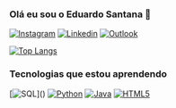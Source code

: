 ### Olá eu sou o Eduardo Santana 👋

[![Instagram](https://img.shields.io/badge/Instagram-E4405F?style=for-the-badge&logo=instagram&logoColor=white)](https://www.instagram.com/_dhuu/)
[![Linkedin](https://img.shields.io/badge/LinkedIn-0077B5?style=for-the-badge&logo=linkedin&logoColor=white)](https://www.linkedin.com/in/eduardo-santana-de-lima-gouveia-612945192/)
[![Outlook](https://img.shields.io/badge/Microsoft_Outlook-0078D4?style=for-the-badge&logo=microsoft-outlook&logoColor=white)]()

[![Top Langs](https://github-readme-stats.vercel.app/api/top-langs/?username=He4tzera&theme=tokyonight&layout=compact)](https://github.com/He4tzera/github-readme-stats)

### Tecnologias que estou aprendendo 
[![SQL]([https://img.shields.io/badge/Microsoft_SQL_Server-CC2927?style=for-the-badge&logo=microsoft-sql-server&logoColor=white](https://cdn.discordapp.com/attachments/845767114799448144/1085007563994714112/Sem_Titulo-2.png))]()
[![Python](https://img.shields.io/badge/Python-14354C?style=for-the-badge&logo=python&logoColor=white)]()
[![Java](https://img.shields.io/badge/Java-ED8B00?style=for-the-badge&logo=openjdk&logoColor=white)]()
[![HTML5](https://img.shields.io/badge/HTML5-E34F26?style=for-the-badge&logo=html5&logoColor=white)]()
